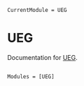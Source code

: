 ```@meta
CurrentModule = UEG
```

# UEG

Documentation for [UEG](https://github.com/houpc/UEG.jl).

```@index
```

```@autodocs
Modules = [UEG]
```

